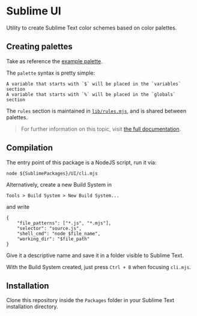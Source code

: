 # Sublime UI

Utility to create Sublime Text color schemes based on color palettes.


## Creating palettes

Take as reference the [example palette](Palettes/elementary.palette).

The `palette` syntax is pretty simple:

	A variable that starts with `$` will be placed in the `variables` section
	A variable that starts with `%` will be placed in the `globals` section

The `rules` section is maintained in [`lib/rules.mjs`](lib/rules.mjs), and is shared between palettes.

> For further information on this topic, visit [the full documentation](https://www.sublimetext.com/docs/color_schemes.html).


## Compilation

The entry point of this package is a NodeJS script, run it via:

	node ${SublimePackages}/UI/cli.mjs

Alternatively, create a new Build System in

	Tools > Build System > New Build System...

and write

	{
		"file_patterns": ["*.js", "*.mjs"],
		"selector": "source.js",
		"shell_cmd": "node $file_name",
		"working_dir": "$file_path"
	}

Give it a descriptive name and save it in a folder visible to Sublime Text.

With the Build System created, just press `Ctrl + B` when focusing `cli.mjs`.


## Installation

Clone this repository inside the `Packages` folder in your Sublime Text installation directory.
